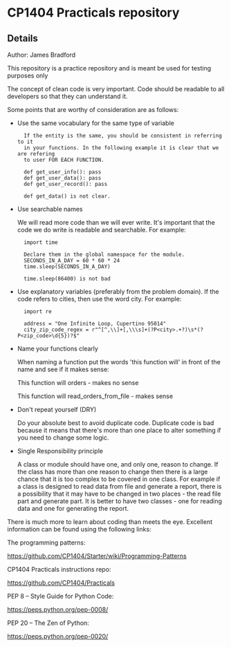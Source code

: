 # CP1404 Practicals repository

## Details

Author: James Bradford

This repository is a practice repository and is meant be used for
testing purposes only

The concept of clean code is very important.
Code should be readable to all developers so that they can understand it.

Some points that are worthy of consideration are as follows:

- Use the same vocabulary for the same type of variable

        If the entity is the same, you should be consistent in referring to it 
        in your functions. In the following example it is clear that we are refering 
        to user FOR EACH FUNCTION.
    
        def get_user_info(): pass
        def get_user_data(): pass
        def get_user_record(): pass
        
        def get_data() is not clear.

- Use searchable names

  We will read more code than we will ever write.
  It's important that the code we do write is readable and searchable.
  For example:

        import time

        Declare them in the global namespace for the module.
        SECONDS_IN_A_DAY = 60 * 60 * 24
        time.sleep(SECONDS_IN_A_DAY)

        time.sleep(86400) is not bad

- Use explanatory variables (preferably from the problem domain).
  If the code refers to cities, then use the word city. For example:

        import re

        address = "One Infinite Loop, Cupertino 95014"
        city_zip_code_regex = r"^[^,\\]+[,\\\s]+(?P<city>.+?)\s*(?P<zip_code>\d{5})?$"

- Name your functions clearly

  When naming a function put the words 'this function will' in front of
  the name and see if it makes sense:

  This function will orders - makes no sense

  This function will read_orders_from_file - makes sense


- Don't repeat yourself (DRY)

  Do your absolute best to avoid duplicate code.
  Duplicate code is bad because it means that there's more than one place
  to alter something if you need to change some logic.


- Single Responsibility principle

  A class or module should have one, and only one, reason to change.
  If the class has more than one reason to change then there is a large
  chance that it is too complex to be covered in one class.
  For example if a class is designed to read data from file and generate a report,
  there is a possibility that it may have to be changed in two places -
  the read file part and generate part.
  It is better to have two classes - one for reading data and one for generating the report.

There is much more to learn about coding than meets the eye.
Excellent information can be found using the following links:

The programming patterns:

https://github.com/CP1404/Starter/wiki/Programming-Patterns

CP1404 Practicals instructions repo:

https://github.com/CP1404/Practicals

PEP 8 – Style Guide for Python Code:

https://peps.python.org/pep-0008/

PEP 20 – The Zen of Python:

https://peps.python.org/pep-0020/





